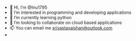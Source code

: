 - 👋 Hi, I’m @Inu1795
- 👀 I’m interested in programming and developing applications
- 🌱 I’m currently learning python 
- 💞️ I’m looking to collaborate on cloud based applications
- 📫 You can email me srivastavaishan@outlook.com
- 


